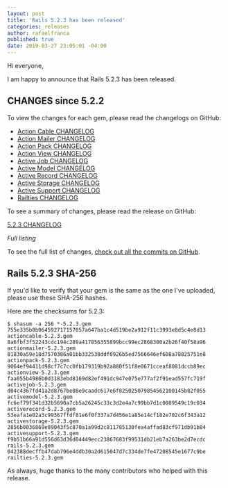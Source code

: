 ```yaml
---
layout: post
title: 'Rails 5.2.3 has been released'
categories: releases
author: rafaelfranca
published: true
date: 2019-03-27 23:05:01 -04:00
---
```

Hi everyone,

I am happy to announce that Rails 5.2.3 has been released.


## CHANGES since 5.2.2

To view the changes for each gem, please read the changelogs on GitHub:
* [Action Cable CHANGELOG](https://github.com/rails/rails/blob/v5.2.3/actioncable/CHANGELOG.md)
* [Action Mailer CHANGELOG](https://github.com/rails/rails/blob/v5.2.3/actionmailer/CHANGELOG.md)
* [Action Pack CHANGELOG](https://github.com/rails/rails/blob/v5.2.3/actionpack/CHANGELOG.md)
* [Action View CHANGELOG](https://github.com/rails/rails/blob/v5.2.3/actionview/CHANGELOG.md)
* [Active Job CHANGELOG](https://github.com/rails/rails/blob/v5.2.3/activejob/CHANGELOG.md)
* [Active Model CHANGELOG](https://github.com/rails/rails/blob/v5.2.3/activemodel/CHANGELOG.md)
* [Active Record CHANGELOG](https://github.com/rails/rails/blob/v5.2.3/activerecord/CHANGELOG.md)
* [Active Storage CHANGELOG](https://github.com/rails/rails/blob/v5.2.3/activestorage/CHANGELOG.md)
* [Active Support CHANGELOG](https://github.com/rails/rails/blob/v5.2.3/activesupport/CHANGELOG.md)
* [Railties CHANGELOG](https://github.com/rails/rails/blob/v5.2.3/railties/CHANGELOG.md)

To see a summary of changes, please read the release on GitHub:

[5.2.3 CHANGELOG](https://github.com/rails/rails/releases/tag/v5.2.3)

*Full listing*

To see the full list of changes, [check out all the commits on
GitHub](https://github.com/rails/rails/compare/v5.2.2...v5.2.3).

## Rails 5.2.3 SHA-256

If you'd like to verify that your gem is the same as the one I've uploaded,
please use these SHA-256 hashes.

Here are the checksums for 5.2.3:

```
$ shasum -a 256 *-5.2.3.gem
755e335b8b064592717157057a647ba1c4d519be2a912f11c3993e8d5c4e8d13  actioncable-5.2.3.gem
8a6fbf3f52243cdc194c289a417856355899bcc99ec2868300a2b26f40f58a96  actionmailer-5.2.3.gem
81830a59e18d7570386a01bb332538ddf0926b5ed7566646ef608a78825751e8  actionpack-5.2.3.gem
9064ef94411d98cf7c7cc0fb179319b92a880f51f8e0671cceaf8081dccb89ec  actionview-5.2.3.gem
faa055b4986b0d3183ebd8169d82ef491dc947e075e777af2f91ead557fc719f  activejob-5.2.3.gem
d04c4367fd41a2d8767be08e9caadc617e6f825025079854562100145b82f055  activemodel-5.2.3.gem
fc6ef79f341d32b5690a7cb5a26245c33c3d2e4a7c99bb7d1c0089549c19c034  activerecord-5.2.3.gem
53eafa1e02a3c99367ffdf81e6f0f337a7d456e1a85e14cf182e702c6f343a12  activestorage-5.2.3.gem
2856b0036869e89043f5c870a1a99d2c811785130fea4affad83cf971db91b84  activesupport-5.2.3.gem
f9b51b66a91d556d63d36d04449ecc23867683f99531db21eb7a263be2d7ecdc  rails-5.2.3.gem
042388decffb47dab796e4ddb30a2d615047d7c334de7fe47208545e1677c9be  railties-5.2.3.gem
```

As always, huge thanks to the many contributors who helped with this release.

